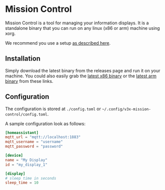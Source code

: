 # Mission Control

Mission Control is a tool for managing your information displays.
It is a standalone binary that you can run on any linux (x86 or arm) machine using xorg.

We recommend you use a setup [as described here](https://env.md/networks/information-displays.html).

## Installation

Simply download the latest binary from the releases page and run it on your machine.
You could also easily grab the [latest x86 binary](https://github.com/v3xlabs/mission-control/releases/latest/download/v3x-mission-control-x86_64) or the [latest arm binary](https://github.com/v3xlabs/mission-control/releases/latest/download/v3x-mission-control-arm64) from these links.

## Configuration

The configuration is stored at `./config.toml` or `~/.config/v3x-mission-control/config.toml`.

A sample configuration look as follows:

```toml
[homeassistant]
mqtt_url = "mqtt://localhost:1883"
mqtt_username = "username"
mqtt_password = "password"

[device]
name = "My Display"
id = "my_display_1"

[display]
# sleep time in seconds
sleep_time = 10
```
